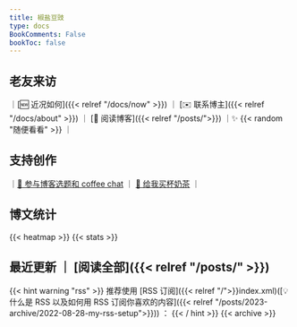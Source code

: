 ```yaml
---
title: 椒盐豆豉
type: docs
BookComments: False
bookToc: false
---
```

## 老友来访
｜[🆕 近况如何]({{< relref "/docs/now" >}}) ｜ [✉️ 联系博主]({{< relref "/docs/about" >}}) ｜ [📖 阅读博客]({{< relref "/posts/">}}) ｜✨ {{< random "随便看看" >}} ｜

## 支持创作
｜[🏅 参与博客选题和 coffee chat](https://www.patreon.com/bePatron?u=46962965) ｜ [🧋 给我买杯奶茶](https://ko-fi.com/S6S130C16) ｜ 

## 博文统计
{{< heatmap >}}
{{< stats >}}

## 最近更新 ｜ [阅读全部]({{< relref "/posts/" >}})
{{< hint warning "rss" >}}
推荐使用 [RSS 订阅]({{< relref "/">}}index.xml)([💡什么是 RSS 以及如何用 RSS 订阅你喜欢的内容]({{< relref "/posts/2023-archive/2022-08-28-my-rss-setup">}})) ：
{{< / hint >}}
{{< archive >}}
